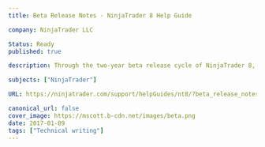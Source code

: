 ```yaml
---
title: Beta Release Notes - NinjaTrader 8 Help Guide

company: NinjaTrader LLC

Status: Ready
published: true

description: Through the two-year beta release cycle of NinjaTrader 8, I was responsible for compiling and writing release notes that described the changes for each iteration up until the final release candidate.

subjects: ["NinjaTrader"]

URL: https://ninjatrader.com/support/helpGuides/nt8/?beta_release_notes.htm

canonical_url: false
cover_image: https://mscott.b-cdn.net/images/beta.png
date: 2017-01-09
tags: ["Technical writing"]
---
```

